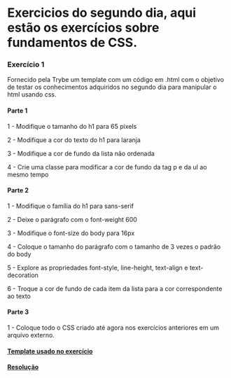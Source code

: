 # Exercicios do segundo dia, aqui estão os exercícios sobre fundamentos de CSS.

### Exercício 1

Fornecido pela Trybe um template com um código em .html com o objetivo de testar os conhecimentos adquiridos no segundo dia para manipular o html usando css.  

#### Parte 1 

1 - Modifique o tamanho do h1 para 65 pixels

2 - Modifique a cor do texto do h1 para laranja

3 - Modifique a cor de fundo da lista não ordenada

4 - Crie uma classe para modificar a cor de fundo da tag p e da ul ao mesmo tempo

#### Parte 2

1 - Modifique o família do h1 para sans-serif

2 - Deixe o parágrafo com o font-weight 600

3 - Modifique o font-size do body para 16px

4 - Coloque o tamanho do parágrafo com o tamanho de 3 vezes o padrão do body

5 - Explore as propriedades font-style, line-height, text-align e text-decoration

6 - Troque a cor de fundo de cada item da lista para a cor correspondente ao texto

#### Parte 3

1 - Coloque todo o CSS criado até agora nos exercícios anteriores em um arquivo externo.

#### [Template usado no exercício](index.html)
#### [Resolução](index.css)
